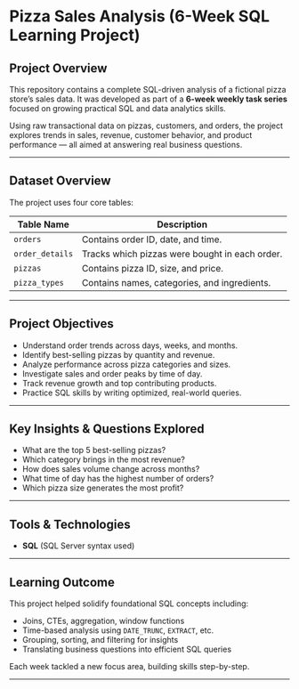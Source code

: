 # Pizza Sales Analysis (6-Week SQL Learning Project)

## Project Overview

This repository contains a complete SQL-driven analysis of a fictional pizza store’s sales data. It was developed as part of a **6-week weekly task series** focused on growing practical SQL and data analytics skills. 

Using raw transactional data on pizzas, customers, and orders, the project explores trends in sales, revenue, customer behavior, and product performance — all aimed at answering real business questions.

---

## Dataset Overview

The project uses four core tables:

| Table Name      | Description                                         |
|-----------------|-----------------------------------------------------|
| `orders`        | Contains order ID, date, and time.                  |
| `order_details` | Tracks which pizzas were bought in each order.     |
| `pizzas`        | Contains pizza ID, size, and price.                 |
| `pizza_types`   | Contains names, categories, and ingredients.        |

---

## Project Objectives

- Understand order trends across days, weeks, and months.
- Identify best-selling pizzas by quantity and revenue.
- Analyze performance across pizza categories and sizes.
- Investigate sales and order peaks by time of day.
- Track revenue growth and top contributing products.
- Practice SQL skills by writing optimized, real-world queries.

---

## Key Insights & Questions Explored

- What are the top 5 best-selling pizzas?
- Which category brings in the most revenue?
- How does sales volume change across months?
- What time of day has the highest number of orders?
- Which pizza size generates the most profit?

---

## Tools & Technologies

- **SQL** (SQL Server syntax used)

---

## Learning Outcome

This project helped solidify foundational SQL concepts including:
- Joins, CTEs, aggregation, window functions
- Time-based analysis using `DATE_TRUNC`, `EXTRACT`, etc.
- Grouping, sorting, and filtering for insights
- Translating business questions into efficient SQL queries

Each week tackled a new focus area, building skills step-by-step.

---


